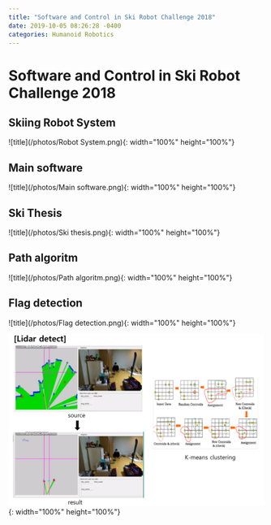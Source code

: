 ```yaml
---
title: "Software and Control in Ski Robot Challenge 2018"
date: 2019-10-05 08:26:28 -0400
categories: Humanoid Robotics
---
```


# Software and Control in Ski Robot Challenge 2018
## Skiing Robot System
![title](/photos/Robot System.png){: width="100%" height="100%"}

## Main software
![title](/photos/Main software.png){: width="100%" height="100%"}

## Ski Thesis
![title](/photos/Ski thesis.png){: width="100%" height="100%"}

## Path algoritm
![title](/photos/Path algoritm.png){: width="100%" height="100%"}

## Flag detection
![title](/photos/Flag detection.png){: width="100%" height="100%"}

![title](/photos/Lidar.png){: width="100%" height="100%"}

